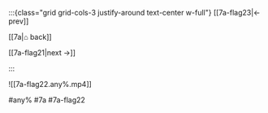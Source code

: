 :::{class="grid grid-cols-3 justify-around text-center w-full"}
[[7a-flag23|← prev]]

[[7a|⌂ back]]

[[7a-flag21|next →]]

:::

![[7a-flag22.any%.mp4]]

#any% #7a #7a-flag22